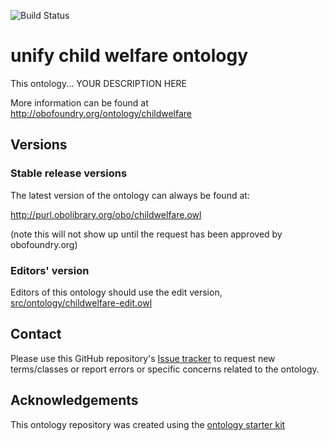 
![Build Status](https://github.com/cmconnor/childwelfare/workflows/CI/badge.svg)
# unify child welfare ontology

This ontology... YOUR DESCRIPTION HERE

More information can be found at http://obofoundry.org/ontology/childwelfare

## Versions

### Stable release versions

The latest version of the ontology can always be found at:

http://purl.obolibrary.org/obo/childwelfare.owl

(note this will not show up until the request has been approved by obofoundry.org)

### Editors' version

Editors of this ontology should use the edit version, [src/ontology/childwelfare-edit.owl](src/ontology/childwelfare-edit.owl)

## Contact

Please use this GitHub repository's [Issue tracker](https://github.com/cmconnor/childwelfare/issues) to request new terms/classes or report errors or specific concerns related to the ontology.

## Acknowledgements

This ontology repository was created using the [ontology starter kit](https://github.com/INCATools/ontology-starter-kit)